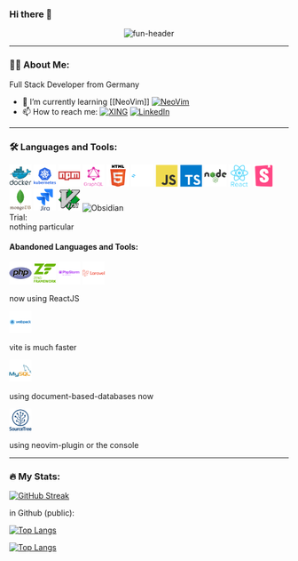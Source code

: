 ### Hi there 👋

<div id="header" align="center">
      <img src="https://media.giphy.com/media/13HgwGsXF0aiGY/giphy.gif" alt="fun-header" />
</div>

---

### 👨‍💻 About Me:

Full Stack Developer from Germany

- 🌱 I’m currently learning [[NeoVim]] [![NeoVim](https://img.shields.io/badge/neovim-%2357A143.svg?&style=for-the-badge&logo=neovim&logoColor=white)](https://github.com/neovim/neovim) 
- 📫 How to reach me: [![XING](https://img.shields.io/badge/xing-%23006567.svg?style=for-the-badge&logo=xing&logoColor=white)](https://www.xing.com/profile/Marco_Driemel/) [![LinkedIn](https://img.shields.io/badge/linkedIn-blue?style=for-the-badge&logo=linkedin&labelColor=blue&link=https%3A%2F%2Fwww.linkedin.com%2Fin%2Fmarco-driemel-a14b03226%2F)](https://www.linkedin.com/in/marco-driemel-a14b03226/)

---

### 🛠️ Languages and Tools:
<div id="languages-and-tools">
      <img src="https://raw.githubusercontent.com/devicons/devicon/master/icons/docker/docker-original-wordmark.svg" title="Docker" alt="Docker" width="40" height="40" />
  <img src="https://raw.githubusercontent.com/devicons/devicon/master/icons/kubernetes/kubernetes-plain-wordmark.svg" title="Kubernetes" alt="Kubernetes" width="40" height="40" />
    <img src="https://raw.githubusercontent.com/devicons/devicon/master/icons/npm/npm-original-wordmark.svg" title="npm" alt="npm" width="40" height="40" />
  
  <img src="https://raw.githubusercontent.com/devicons/devicon/master/icons/graphql/graphql-plain-wordmark.svg" title="GraphQL" alt="GraphQL" width="40" height="40" />
  
  <img src="https://raw.githubusercontent.com/devicons/devicon/master/icons/html5/html5-original-wordmark.svg" title="HTML5" alt="HTML5" width="40" height="40" />
  <img src="https://raw.githubusercontent.com/devicons/devicon/master/icons/tailwindcss/tailwindcss-original-wordmark.svg" title="Tailwindcss" alt="Tailwindcss" width="40" height="40" />
  <img src="https://raw.githubusercontent.com/devicons/devicon/master/icons/javascript/javascript-original.svg" title="Javascript" alt="Javascript" width="40" height="40" />
  <img src="https://raw.githubusercontent.com/devicons/devicon/master/icons/typescript/typescript-original.svg" title="Typescript" alt="Typescript" width="40" height="40" />
  <img src="https://raw.githubusercontent.com/devicons/devicon/master/icons/nodejs/nodejs-original-wordmark.svg" title="nodeJS" alt="nodeJS" width="40" height="40" />
  
  <img src="https://raw.githubusercontent.com/devicons/devicon/master/icons/react/react-original-wordmark.svg" title="ReactJS" alt="ReactJS" width="40" height="40" />
  <img src="https://raw.githubusercontent.com/devicons/devicon/master/icons/storybook/storybook-original.svg" title="Storybook" alt="Storybook" width="40" height="40" />
  
  <img src="https://raw.githubusercontent.com/devicons/devicon/master/icons/mongodb/mongodb-original-wordmark.svg" title="MongoDB" alt="MongoDB" width="40" height="40" />
  
  <img src="https://raw.githubusercontent.com/devicons/devicon/master/icons/jira/jira-original-wordmark.svg" title="Jira" alt="Jira" width="40" height="40" />

  <img src="https://raw.githubusercontent.com/devicons/devicon/master/icons/vim/vim-original.svg" title="VIM" alt="VIM" width="40" height="40" />

  <img src="https://obsidian.md/images/obsidian-logo-gradient.svg" title="Obsidian" alt="Obsidian" width="40" height="40" />

</div>
Trial:

<div id="trail-languages-and-tools">
    nothing particular
</div>

#### Abandoned Languages and Tools:
<img src="https://raw.githubusercontent.com/devicons/devicon/master/icons/php/php-original.svg" title="PHP" alt="PHP" width="40" height="40" />
<img src="https://raw.githubusercontent.com/devicons/devicon//master/icons/zend/zend-original-wordmark.svg" title="" alt="" width="40" height="40" /> 
<img src="https://raw.githubusercontent.com/devicons/devicon/master/icons/phpstorm/phpstorm-plain-wordmark.svg" title="" alt="" width="40" height="40" />
<img src="https://raw.githubusercontent.com/devicons/devicon/master/icons/laravel/laravel-original-wordmark.svg" title="Laravel" alt="Laravel" width="40" height="40" />

now using ReactJS

<img src="https://raw.githubusercontent.com/devicons/devicon/master/icons/webpack/webpack-original-wordmark.svg" title="webpack" alt="webpack" width="40" height="40" />

vite is much faster

<img src="https://raw.githubusercontent.com/devicons/devicon/master/icons/mysql/mysql-original-wordmark.svg" title="MySQL" alt="MySQL" width="40" height="40" />

using document-based-databases now

<img src="https://raw.githubusercontent.com/devicons/devicon/master/icons/sourcetree/sourcetree-original-wordmark.svg" title="Sourcetree" alt="Sourcetree" width="40" height="40" />

using neovim-plugin or the console

---

### 🔥 My Stats:
[![GitHub Streak](https://github-readme-streak-stats.herokuapp.com/?user=Maorun)](https://git.io/streak-stats)

in Github (public):

[![Top Langs](https://github-readme-stats.vercel.app/api/top-langs/?username=Maorun&layout=compact&theme=vision-friendly-dark)](https://github.com/anuraghazra/github-readme-stats)


[![Top Langs](https://code-stats-maorun.vercel.app/api/codestats/maorun/top/10)](https://codestats.net/users/maorun)
